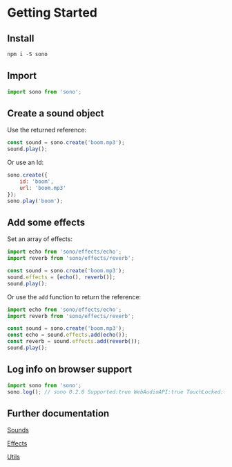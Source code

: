 # Getting Started

## Install

```javascript
npm i -S sono
```

## Import

```javascript
import sono from 'sono';
```

## Create a sound object

Use the returned reference:
```javascript
const sound = sono.create('boom.mp3');
sound.play();
```

Or use an Id:
```javascript
sono.create({
    id: 'boom',
    url: 'boom.mp3'
});
sono.play('boom');
```

## Add some effects

Set an array of effects:
```javascript
import echo from 'sono/effects/echo';
import reverb from 'sono/effects/reverb';

const sound = sono.create('boom.mp3');
sound.effects = [echo(), reverb()];
sound.play();
```

Or use the `add` function to return the reference:
```javascript
import echo from 'sono/effects/echo';
import reverb from 'sono/effects/reverb';

const sound = sono.create('boom.mp3');
const echo = sound.effects.add(echo());
const reverb = sound.effects.add(reverb());
sound.play();
```

## Log info on browser support

```javascript
import sono from 'sono';
sono.log(); // sono 0.2.0 Supported:true WebAudioAPI:true TouchLocked:false Extensions:ogg,mp3,opus,wav,m4a
```

## Further documentation

[Sounds](./sound.md)

[Effects](./effects.md)

[Utils](./utils.md)
